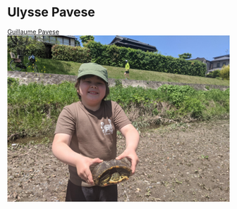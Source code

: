 # Ulysse Pavese

[Guillaume Pavese](https://pavese.fr)
![Ulysse et Tortue](PXL_20220430_024458357.MP-min.jpg)

